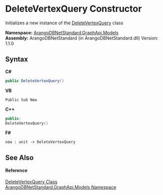 # DeleteVertexQuery Constructor 
 

Initializes a new instance of the <a href="df20bb91-9c54-a743-9fc8-6da99b3fcd44">DeleteVertexQuery</a> class

**Namespace:**&nbsp;<a href="6fb2338d-d8f7-f9c1-2056-1702fe9bf954">ArangoDBNetStandard.GraphApi.Models</a><br />**Assembly:**&nbsp;ArangoDBNetStandard (in ArangoDBNetStandard.dll) Version: 1.1.0

## Syntax

**C#**<br />
``` C#
public DeleteVertexQuery()
```

**VB**<br />
``` VB
Public Sub New
```

**C++**<br />
``` C++
public:
DeleteVertexQuery()
```

**F#**<br />
``` F#
new : unit -> DeleteVertexQuery
```


## See Also


#### Reference
<a href="df20bb91-9c54-a743-9fc8-6da99b3fcd44">DeleteVertexQuery Class</a><br /><a href="6fb2338d-d8f7-f9c1-2056-1702fe9bf954">ArangoDBNetStandard.GraphApi.Models Namespace</a><br />